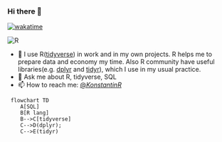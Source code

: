 ### Hi there 👋

[![wakatime](https://wakatime.com/badge/user/3ce12d46-5e34-466d-8eed-a7b1e0e22f63.svg)](https://wakatime.com/@3ce12d46-5e34-466d-8eed-a7b1e0e22f63)

![R](https://img.shields.io/badge/r-%23276DC3.svg?style=for-the-badge&logo=r&logoColor=white)

- 📄 I use R([tidyverse](https://www.tidyverse.org/)) in work and in my own projects. R helps me to prepare data and economy my time. Also R community have useful libraries(e.g. [dplyr](https://dplyr.tidyverse.org/) and [tidyr](https://tidyr.tidyverse.org/)), which I use in my usual practice.
- 💬 Ask me about R, tidyverse, SQL
- 📫 How to reach me: [@_KonstantinR_](https://twitter.com/_KonstantinR_)  
```mermaid
 flowchart TD
    A[SQL]
    B[R lang]
    B-->C[tidyverse]
    C-->D(dplyr);
    C-->E(tidyr)
```
